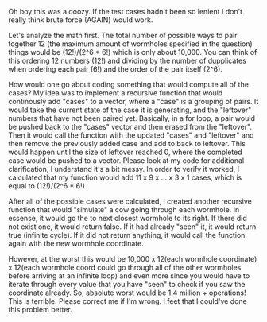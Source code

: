 Oh boy this was a doozy. If the test cases hadn't been so lenient I don't really think brute force (AGAIN) would work. 

Let's analyze the math first. The total number of possible ways to pair together 12 (the maximum amount of wormholes specified in the question) things would be (12!)/(2^6 * 6!) which is only about 10,000. You can think of this ordering 12 numbers (12!) and dividing by the number of dupplicates when ordering each pair (6!) and the order of the pair itself (2^6).

How would one go about coding something that would compute all of the cases? My idea was to implement a recursive function that would continously add "cases" to a vector, where a "case" is a grouping of pairs. It would take the current state of the case it is generating, and the "leftover" numbers that have not been paired yet. Basically, in a for loop, a pair would be pushed back to the "cases" vector and then erased from the "leftover". Then it would call the function with the updated "cases" and "leftover" and then remove the previously added case and add to back to leftover. This would happen until the size of leftover reached 0, where the completed case would be pushed to a vector. Please look at my code for additional clarification, I understand it's a bit messy. In order to verify it worked, I calculated that my function would add 11 x 9 x ... x 3 x 1 cases, which is equal to (12!)/(2^6 * 6!).

After all of the possible cases were calculated, I created another recursive function that would "simulate" a cow going through each wormhole. In essense, it would go the to next closest wormhole to its right. If there did not exist one, it would return false. If it had already "seen" it, it would return true (infinite cycle). If it did not return anything, it would call the function again with the new wormhole coordinate.

However, at the worst this would be 10,000 x 12(each wormhole coordinate) x 12(each wormhole coord could go through all of the other wormholes before arriving at an infinite loop) and even more since you would have to iterate through every value that you have "seen" to check if you saw the coordinate already. So, absolute worst would be 1.4 million + operations! This is terrible. Please correct me if I'm wrong. I feet that I could've done this problem better.
